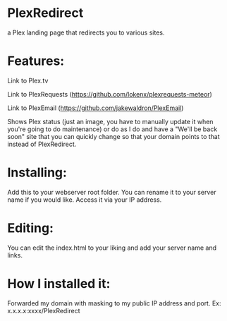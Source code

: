 # PlexRedirect
a Plex landing page that redirects you to various sites.

# Features:
Link to Plex.tv

Link to PlexRequests (https://github.com/lokenx/plexrequests-meteor)

Link to PlexEmail (https://github.com/jakewaldron/PlexEmail)

Shows Plex status (just an image, you have to manually update it when you're going to do maintenance) or do as I do and have a "We'll be back soon" site that you can quickly change so that your domain points to that instead of PlexRedirect.

# Installing:
Add this to your webserver root folder. You can rename it to your server name if you would like. Access it via your IP address.

# Editing:
You can edit the index.html to your liking and add your server name and links.

# How I installed it:
Forwarded my domain with masking to my public IP address and port. Ex: x.x.x.x:xxxx/PlexRedirect
